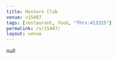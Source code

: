 ```yaml
---
title: Masters Club
venue: v15487
tags: [restaurant, food, "fhrs:413325"]
permalink: /v/15487/
layout: venue
---
```

null